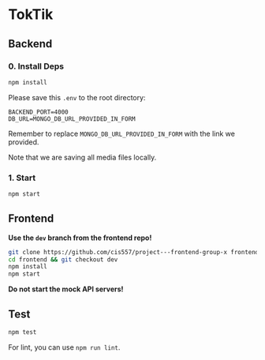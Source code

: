 # TokTik

## Backend

### 0. Install Deps
```bash
npm install
```

Please save this `.env` to the root directory:

```
BACKEND_PORT=4000
DB_URL=MONGO_DB_URL_PROVIDED_IN_FORM
```

Remember to replace `MONGO_DB_URL_PROVIDED_IN_FORM` with the link we provided.

Note that we are saving all media files locally.

### 1. Start
```bash
npm start
```

## Frontend

**Use the `dev` branch from the frontend repo!**

```bash
git clone https://github.com/cis557/project---frontend-group-x frontend
cd frontend && git checkout dev
npm install
npm start
```

**Do not start the mock API servers!**

## Test

```bash
npm test
```

For lint, you can use `npm run lint`.

